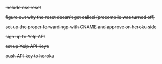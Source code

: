 ~~include css reset~~

~~figure out why the reset doesn't get called (precompile was turned off)~~

~~set up the proper forwardingp with CNAME and approve on heroku side~~

~~sign up to Yelp API~~

~~set up Yelp API Keys~~

~~push API key to heroku~~

